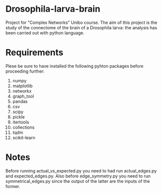 # Drosophila-larva-brain
Project for "Complex Networks" Unibo course.
The aim of this project is the study of the connectome of the brain of a Drosophila larva: the analysis has been carried out with python language.
# Requirements
Plese be sure to have installed the following pyhton packages before proceeding further:
 1. numpy
 2. matplotlib
 3. networkx
 4. graph_tool
 5. pandas
 6. csv
 7. scipy
 8. pickle
 9. itertools
 10. collections
 11. tqdm
 12. scikit-learn
# Notes
Before running actual_vs_expected.py you need to had run actual_edges.py and expected_edges.py.
Also before edge_symmetry.py you need to run symmetrical_edges.py since the output of the latter are the inputs of the former.
